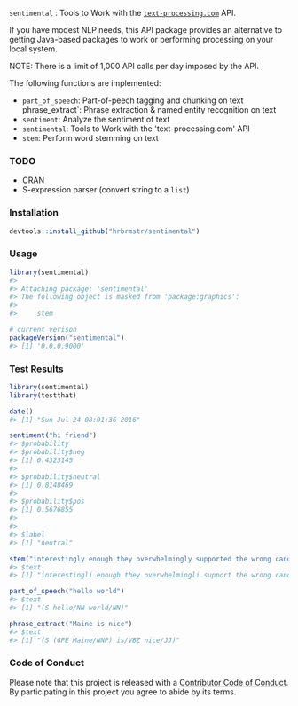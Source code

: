 
<!-- README.md is generated from README.Rmd. Please edit that file -->
`sentimental` : Tools to Work with the [`text-processing.com`](text-processing.com) API.

If you have modest NLP needs, this API package provides an alternative to getting Java-based packages to work or performing processing on your local system.

NOTE: There is a limit of 1,000 API calls per day imposed by the API.

The following functions are implemented:

-   `part_of_speech`: Part-of-peech tagging and chunking on text phrase\_extract\`: Phrase extraction & named entity recognition on text
-   `sentiment`: Analyze the sentiment of text
-   `sentimental`: Tools to Work with the 'text-processing.com' API
-   `stem`: Perform word stemming on text

### TODO

-   CRAN
-   S-expression parser (convert string to a `list`)

### Installation

``` r
devtools::install_github("hrbrmstr/sentimental")
```

### Usage

``` r
library(sentimental)
#> 
#> Attaching package: 'sentimental'
#> The following object is masked from 'package:graphics':
#> 
#>     stem

# current verison
packageVersion("sentimental")
#> [1] '0.0.0.9000'
```

### Test Results

``` r
library(sentimental)
library(testthat)

date()
#> [1] "Sun Jul 24 08:01:36 2016"

sentiment("hi friend")
#> $probability
#> $probability$neg
#> [1] 0.4323145
#> 
#> $probability$neutral
#> [1] 0.8148469
#> 
#> $probability$pos
#> [1] 0.5676855
#> 
#> 
#> $label
#> [1] "neutral"

stem("interestingly enough they overwhelmingly supported the wrong candidate")
#> $text
#> [1] "interestingli enough they overwhelmingli support the wrong candid"

part_of_speech("hello world")
#> $text
#> [1] "(S hello/NN world/NN)"

phrase_extract("Maine is nice")
#> $text
#> [1] "(S (GPE Maine/NNP) is/VBZ nice/JJ)"
```

### Code of Conduct

Please note that this project is released with a [Contributor Code of Conduct](CONDUCT.md). By participating in this project you agree to abide by its terms.
